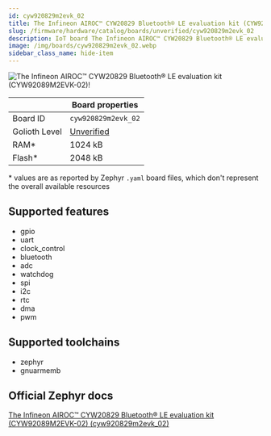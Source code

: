 ```yaml
---
id: cyw920829m2evk_02
title: The Infineon AIROC™ CYW20829 Bluetooth® LE evaluation kit (CYW92089M2EVK-02)
slug: /firmware/hardware/catalog/boards/unverified/cyw920829m2evk_02
description: IoT board The Infineon AIROC™ CYW20829 Bluetooth® LE evaluation kit (CYW92089M2EVK-02), compatible with Golioth at unverified level.
image: /img/boards/cyw920829m2evk_02.webp
sidebar_class_name: hide-item
---
```


[//]: # (This is an auto-generated file, do not edit! Changes to it will be lost upon re-generation)

![The Infineon AIROC™ CYW20829 Bluetooth® LE evaluation kit (CYW92089M2EVK-02)!](/img/boards/cyw920829m2evk_02.webp "The Infineon AIROC™ CYW20829 Bluetooth® LE evaluation kit (CYW92089M2EVK-02)")

|                | Board properties     |
| -------------  | -------------------- |
| Board ID       | `cyw920829m2evk_02` |
| Golioth Level  | [Unverified](/firmware/hardware#unverified-boards) |
| RAM*           | 1024 kB |
| Flash*         | 2048 kB |

\* values are as reported by Zephyr `.yaml` board files, which don't represent the overall available resources



## Supported features

* gpio
* uart
* clock_control
* bluetooth
* adc
* watchdog
* spi
* i2c
* rtc
* dma
* pwm

## Supported toolchains

* zephyr
* gnuarmemb

## Official Zephyr docs

[The Infineon AIROC™ CYW20829 Bluetooth® LE evaluation kit (CYW92089M2EVK-02) (cyw920829m2evk_02)](https://docs.zephyrproject.org/latest/boards/infineon/cyw920829m2evk_02/doc/index.html)
